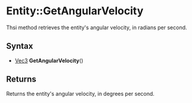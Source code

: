 # Entity::GetAngularVelocity

Thsi method retrieves the entity's angular velocity, in radians per second.

## Syntax

- [Vec3](Vec3.md) **GetAngularVelocity**()

## Returns

Returns the entity's angular velocity, in degrees per second.
